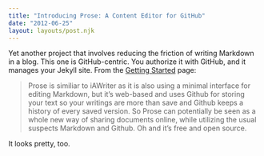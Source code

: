 ```yaml
---
title: "Introducing Prose: A Content Editor for GitHub"
date: "2012-06-25"
layout: layouts/post.njk
---
```


Yet another project that involves reducing the friction of writing Markdown in a blog. This one is GitHub-centric. You authorize it with GitHub, and it manages your Jekyll site. From the [Getting Started](http://prose.io/help/getting-started.html) page:

> Prose is similiar to iAWriter as it is also using a minimal interface for editing Markdown, but it’s web-based and uses Github for storing your text so your writings are more than save and Github keeps a history of every saved version. So Prose can potentially be seen as a whole new way of sharing documents online, while utilizing the usual suspects Markdown and Github. Oh and it’s free and open source.

It looks pretty, too.

